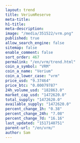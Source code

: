 ```yaml
---
layout: trend
title: VeriumReserve
meta-title: 
h1-title: 
meta-description: 
image: "/media/351522/vrm.png"
published: true
allow_search_engine: false
sitemap: false
enable_comment: false
sort_order: 467
permalink: "/en/vrm/trend.html"
coin_a_symbol: "VRM"
coin_a_name: "Verium"
coin_a_lower_case: "vrm"
price_usd: "9.37464"
price_btc: "0.00079787"
24h_volume_usd: "182863.0"
market_cap_usd: "1472620.0"
total_supply: "1472620.0"
available_supply: "1472620.0"
percent_change_1h: "0.38"
percent_change_24h: "7.08"
percent_change_7d: "16.16"
last_updated: "1517140751"
parent-url: "/en/vrm/"
author: Sam
---
```


